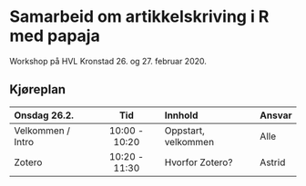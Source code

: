 # Samarbeid om artikkelskriving i R med papaja

Workshop på HVL Kronstad 26. og 27. februar 2020.

## Kjøreplan
| Onsdag 26.2.      | Tid           | Innhold             | Ansvar |
|:------------------|:-------------:|:--------------------|:-------|
| Velkommen / Intro | 10:00 - 10:20 | Oppstart, velkommen | Alle   |
| Zotero            | 10:20 - 11:30 | Hvorfor Zotero?     | Astrid |
